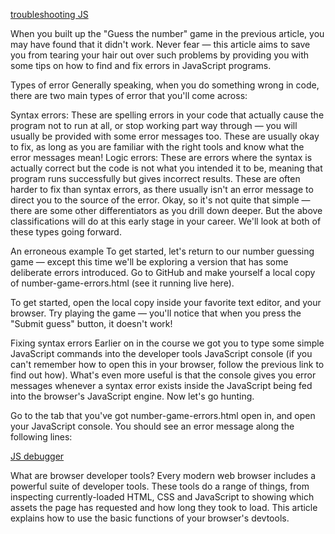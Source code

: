 [troubleshooting JS](https://developer.mozilla.org/en-US/docs/Learn/JavaScript/First_steps/What_went_wrong)

When you built up the "Guess the number" game in the previous article, you may have found that it didn't work. Never fear — this article aims to save you from tearing your hair out over such problems by providing you with some tips on how to find and fix errors in JavaScript programs.

Types of error
Generally speaking, when you do something wrong in code, there are two main types of error that you'll come across:

Syntax errors: These are spelling errors in your code that actually cause the program not to run at all, or stop working part way through — you will usually be provided with some error messages too. These are usually okay to fix, as long as you are familiar with the right tools and know what the error messages mean!
Logic errors: These are errors where the syntax is actually correct but the code is not what you intended it to be, meaning that program runs successfully but gives incorrect results. These are often harder to fix than syntax errors, as there usually isn't an error message to direct you to the source of the error.
Okay, so it's not quite that simple — there are some other differentiators as you drill down deeper. But the above classifications will do at this early stage in your career. We'll look at both of these types going forward.

An erroneous example
To get started, let's return to our number guessing game — except this time we'll be exploring a version that has some deliberate errors introduced. Go to GitHub and make yourself a local copy of number-game-errors.html (see it running live here).

To get started, open the local copy inside your favorite text editor, and your browser.
Try playing the game — you'll notice that when you press the "Submit guess" button, it doesn't work!

Fixing syntax errors
Earlier on in the course we got you to type some simple JavaScript commands into the developer tools JavaScript console (if you can't remember how to open this in your browser, follow the previous link to find out how). What's even more useful is that the console gives you error messages whenever a syntax error exists inside the JavaScript being fed into the browser's JavaScript engine. Now let's go hunting.

Go to the tab that you've got number-game-errors.html open in, and open your JavaScript console. You should see an error message along the following lines:

[JS debugger](https://developer.mozilla.org/en-US/docs/Learn/Common_questions/What_are_browser_developer_tools#the_javascript_debugger)

What are browser developer tools?
Every modern web browser includes a powerful suite of developer tools. These tools do a range of things, from inspecting currently-loaded HTML, CSS and JavaScript to showing which assets the page has requested and how long they took to load. This article explains how to use the basic functions of your browser's devtools.

